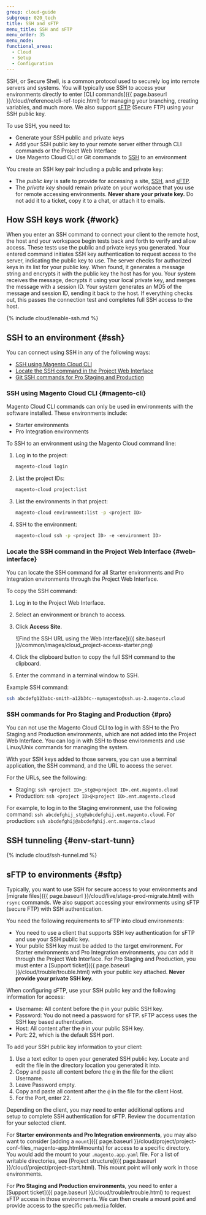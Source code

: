 ```yaml
---
group: cloud-guide
subgroup: 020_tech
title: SSH and sFTP
menu_title: SSH and sFTP
menu_order: 35
menu_node:
functional_areas:
  - Cloud
  - Setup
  - Configuration
---
```


SSH, or Secure Shell, is a common protocol used to securely log into remote servers and systems. You will typically use SSH to access your environments directly to enter [CLI commands]({{ page.baseurl }}/cloud/reference/cli-ref-topic.html) for managing your branching, creating variables, and much more. We also support [sFTP](#sftp) (Secure FTP) using your SSH public key.

To use SSH, you need to:

* Generate your SSH public and private keys
* Add your SSH public key to your remote server either through CLI commands or the Project Web Interface
* Use Magento Cloud CLI or Git commands to [SSH](#ssh) to an environment

You create an SSH key pair including a public and private key:

* The _public key_ is safe to provide for accessing a site, [SSH](#ssh), and [sFTP](#sftp).
* The _private key_ should remain private on your workspace that you use for remote accessing environments. **Never share your private key.** Do not add it to a ticket, copy it to a chat, or attach it to emails.

## How SSH keys work {#work}

When you enter an SSH command to connect your client to the remote host, the host and your workspace begin tests back and forth to verify and allow access. These tests use the public and private keys you generated. Your entered command initiates SSH key authentication to request access to the server, indicating the public key to use. The server checks for authorized keys in its list for your public key. When found, it generates a message string and encrypts it with the public key the host has for you. Your system receives the message, decrypts it using your local private key, and merges the message with a session ID. Your system generates an MD5 of the message and session ID, sending it back to the host. If everything checks out, this passes the connection test and completes full SSH access to the host.

{% include cloud/enable-ssh.md %}

## SSH to an environment {#ssh}

You can connect using SSH in any of the following ways:

* [SSH using Magento Cloud CLI](#magento-cli)
* [Locate the SSH command in the Project Web Interface](#web-interface)
* [Git SSH commands for Pro Staging and Production](#pro)

### SSH using Magento Cloud CLI {#magento-cli}

Magento Cloud CLI commands can only be used in environments with the software installed. These environments include:

* Starter environments
* Pro Integration environments

To SSH to an environment using the Magento Cloud command line:

1.	Log in to the project:

    ```bash
    magento-cloud login
    ```

2.	List the project IDs:

    ```bash
    magento-cloud project:list
    ```

3.	List the environments in that project:

    ```bash
    magento-cloud environment:list -p <project ID>
    ```

3.	SSH to the environment:

    ```bash
    magento-cloud ssh -p <project ID> -e <environment ID>
    ```

### Locate the SSH command in the Project Web Interface {#web-interface}

You can locate the SSH command for all Starter environments and Pro Integration environments through the Project Web Interface.

To copy the SSH command:

1.	Log in to the Project Web Interface.
2.	Select an environment or branch to access.
3.	Click **Access Site**.

	![Find the SSH URL using the Web Interface]({{ site.baseurl }}/common/images/cloud_project-access-starter.png)

4.	Click the clipboard button to copy the full SSH command to the clipboard.
5.	Enter the command in a terminal window to SSH.

Example SSH command:

```bash
ssh abcdefg123abc-smith-a12b34c--mymagento@ssh.us-2.magento.cloud
```

### SSH commands for Pro Staging and Production {#pro}

You can not use the Magento Cloud CLI to log in with SSH to the Pro Staging and Production environments, which are not added into the Project Web Interface. You can log in with SSH to those environments and use Linux/Unix commands for managing the system.

With your SSH keys added to those servers, you can use a terminal application, the SSH command, and the URL to access the server.

For the URLs, see the following:

*	Staging: `ssh <project ID>_stg@<project ID>.ent.magento.cloud`
*	Production: `ssh <project ID>@<project ID>.ent.magento.cloud`

For example, to log in to the Staging environment, use the following command: `ssh abcdefghij_stg@abcdefghij.ent.magento.cloud`. For production: `ssh abcdefghij@abcdefghij.ent.magento.cloud`

## SSH tunneling {#env-start-tunn}

{% include cloud/ssh-tunnel.md %}

## sFTP to environments {#sftp}

Typically, you want to use SSH for secure access to your environments and [migrate files]({{ page.baseurl }}/cloud/live/stage-prod-migrate.html) with `rsync` commands. We also support accessing your environments using sFTP (secure FTP) with SSH authentication.

You need the following requirements to sFTP into cloud environments:

* You need to use a client that supports SSH key authentication for sFTP and use your SSH public key.
* Your public SSH key must be added to the target environment. For Starter environments and Pro Integration environments, you can add it through the Project Web Interface. For Pro Staging and Production, you must enter a [Support ticket]({{ page.baseurl }}/cloud/trouble/trouble.html) with your public key attached. **Never provide your private SSH key.**

When configuring sFTP, use your SSH public key and the following information for access:

* Username: All content before the `@` in your public SSH key.
* Password: You do not need a password for sFTP. sFTP access uses the SSH key based authentication.
* Host: All content after the `@` in your public SSH key.
* Port: 22, which is the default SSH port.

To add your SSH public key information to your client:

1. Use a text editor to open your generated SSH public key. Locate and edit the file in the directory location you generated it into.
2. Copy and paste all content before the `@` in the file for the client Username.
3. Leave Password empty.
4. Copy and paste all content after the `@` in the file for the client Host.
5. For the Port, enter 22.

Depending on the client, you may need to enter additional options and setup to complete SSH authentication for sFTP. Review the documentation for your selected client.

For **Starter environments and Pro Integration environments**, you may also want to consider [adding a `mount`]({{ page.baseurl }}/cloud/project/project-conf-files_magento-app.html#mounts) for access to a specific directory. You would add the mount to your `.magento.app.yaml` file. For a list of writable directories, see [Project structure]({{ page.baseurl }}/cloud/project/project-start.html). This mount point will only work in those environments.

For **Pro Staging and Production environments**, you need to enter a [Support ticket]({{ page.baseurl }}/cloud/trouble/trouble.html) to request sFTP access in those environments. We can then create a mount point and provide access to the specific `pub/media` folder.

